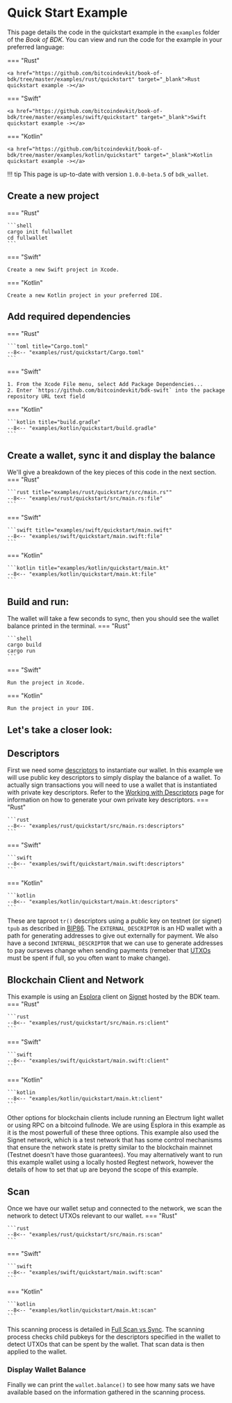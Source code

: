 # Quick Start Example

This page details the code in the quickstart example in the `examples` folder of the _Book of BDK_. You can view and run the code for the example in your preferred language:

=== "Rust"

    <a href="https://github.com/bitcoindevkit/book-of-bdk/tree/master/examples/rust/quickstart" target="_blank">Rust quickstart example -></a>

=== "Swift"

    <a href="https://github.com/bitcoindevkit/book-of-bdk/tree/master/examples/swift/quickstart" target="_blank">Swift quickstart example -></a>

=== "Kotlin"

    <a href="https://github.com/bitcoindevkit/book-of-bdk/tree/master/examples/kotlin/quickstart" target="_blank">Kotlin quickstart example -></a>

!!! tip
    This page is up-to-date with version `1.0.0-beta.5` of `bdk_wallet`.

## Create a new project

=== "Rust"

    ```shell
    cargo init fullwallet
    cd fullwallet
    ```

=== "Swift"

    Create a new Swift project in Xcode.

=== "Kotlin"

    Create a new Kotlin project in your preferred IDE.

## Add required dependencies

=== "Rust"

    ```toml title="Cargo.toml"
    --8<-- "examples/rust/quickstart/Cargo.toml"
    ```

=== "Swift"

    1. From the Xcode File menu, select Add Package Dependencies...
    2. Enter `https://github.com/bitcoindevkit/bdk-swift` into the package repository URL text field

=== "Kotlin"

    ```kotlin title="build.gradle"
    --8<-- "examples/kotlin/quickstart/build.gradle"
    ```

## Create a wallet, sync it and display the balance

We'll give a breakdown of the key pieces of this code in the next section.
=== "Rust"

    ```rust title="examples/rust/quickstart/src/main.rs""
    --8<-- "examples/rust/quickstart/src/main.rs:file"
    ```

=== "Swift"

    ```swift title="examples/swift/quickstart/main.swift"
    --8<-- "examples/swift/quickstart/main.swift:file"
    ```

=== "Kotlin"

    ```kotlin title="examples/kotlin/quickstart/main.kt"
    --8<-- "examples/kotlin/quickstart/main.kt:file"
    ```

## Build and run:

The wallet will take a few seconds to sync, then you should see the wallet balance printed in the terminal.
=== "Rust"

    ```shell
    cargo build
    cargo run
    ```

=== "Swift"

    Run the project in Xcode.

=== "Kotlin"

    Run the project in your IDE.

## Let's take a closer look:

## Descriptors

First we need some <a href="https://github.com/bitcoin/bitcoin/blob/master/doc/descriptors.md" target="_blank">descriptors</a> to instantiate our wallet. In this example we will use public key descriptors to simply display the balance of a wallet. To actually sign transactions you will need to use a wallet that is instantiated with private key descriptors. Refer to the [Working with Descriptors](./keys-descriptors/descriptors.md) page for information on how to generate your own private key descriptors.
=== "Rust"

    ```rust
    --8<-- "examples/rust/quickstart/src/main.rs:descriptors"
    ```

=== "Swift"

    ```swift
    --8<-- "examples/swift/quickstart/main.swift:descriptors"
    ```

=== "Kotlin"

    ```kotlin
    --8<-- "examples/kotlin/quickstart/main.kt:descriptors"
    ```
These are taproot `tr()` descriptors using a public key on testnet (or signet) `tpub` as described in <a href="https://github.com/bitcoin/bips/blob/master/bip-0086.mediawiki" target="_blank">BIP86</a>. The `EXTERNAL_DESCRIPTOR` is an HD wallet with a path for generating addresses to give out externally for payment. We also have a second `INTERNAL_DESCRIPTOR` that we can use to generate addresses to pay ourseves change when sending payments (remeber that <a href="https://github.com/bitcoinbook/bitcoinbook/blob/develop/ch06_transactions.adoc#outpoint" target="_blank">UTXOs</a> must be spent if full, so you often want to make change).

## Blockchain Client and Network

This example is using an <a href="https://github.com/Blockstream/esplora" target="_blank">Esplora</a> client on <a href="https://github.com/bitcoinbook/bitcoinbook/blob/develop/ch11_blockchain.adoc#signet-the-proof-of-authority-testnet" target="_blank">Signet</a> hosted by the BDK team.
=== "Rust"

    ```rust
    --8<-- "examples/rust/quickstart/src/main.rs:client"
    ```

=== "Swift"

    ```swift
    --8<-- "examples/swift/quickstart/main.swift:client"
    ```

=== "Kotlin"

    ```kotlin
    --8<-- "examples/kotlin/quickstart/main.kt:client"
    ```
Other options for blockchain clients include running an Electrum light wallet or using RPC on a bitcoind fullnode. We are using Esplora in this example as it is the most powerfull of these three options.
This example also used the Signet network, which is a test network that has some control mechanisms that ensure the network state is pretty similar to the blockchain mainnet (Testnet doesn't have those guarantees). You may alternatively want to run this example wallet using a locally hosted Regtest network, however the details of how to set that up are beyond the scope of this example.

## Scan

Once we have our wallet setup and connected to the network, we scan the network to detect UTXOs relevant to our wallet.
=== "Rust"

    ```rust
    --8<-- "examples/rust/quickstart/src/main.rs:scan"
    ```

=== "Swift"

    ```swift
    --8<-- "examples/swift/quickstart/main.swift:scan"
    ```

=== "Kotlin"

    ```kotlin
    --8<-- "examples/kotlin/quickstart/main.kt:scan"
    ```
This scanning process is detailed in [Full Scan vs Sync](./syncing/full-scan-vs-sync.md). The scanning process checks child pubkeys for the descriptors specified in the wallet to detect UTXOs that can be spent by the wallet. That scan data is then applied to the wallet.

### Display Wallet Balance

Finally we can print the `wallet.balance()` to see how many sats we have available based on the information gathered in the scanning process.